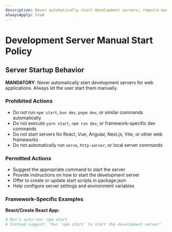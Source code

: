 ```yaml
---
description: Never automatically start development servers; require manual start by the user
alwaysApply: true
---
```


# Development Server Manual Start Policy

## Server Startup Behavior

**MANDATORY**: Never automatically start development servers for web applications. Always let the user start them manually.

### Prohibited Actions

- Do not run `npm start`, `bun dev`, `pnpm dev`, or similar commands automatically
- Do not execute `yarn start`, `npm run dev`, or framework-specific dev commands
- Do not start servers for React, Vue, Angular, Next.js, Vite, or other web frameworks
- Do not automatically run `serve`, `http-server`, or local server commands

### Permitted Actions

- Suggest the appropriate command to start the server
- Provide instructions on how to start the development server
- Offer to create or update start scripts in package.json
- Help configure server settings and environment variables

### Framework-Specific Examples

**React/Create React App:**
```bash
# Don't auto-run: npm start
# Instead suggest: "Run 'npm start' to start the development server"
```
